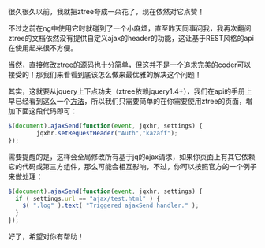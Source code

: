 很久很久以前，我就把ztree夸成一朵花了，现在依然对它点赞！

不过之前在ng中使用它时就碰到了一个小麻烦，直至昨天同事问我，我再次翻阅ztree的文档依然没有提供自定义ajax的header的功能，这让基于REST风格的api在使用起来很不方便。

当然，直接修改ztree的源码也十分简单，但这并不是一个追求完美的coder可以接受的！那我们来看看到底该怎么做来最优雅的解决这个问题！

其实，这就要从jquery上下点功夫（ztree依赖jquery1.4+），我们在api的手册上早已经看到这么一个[方法](http://www.jquery123.com/ajaxSend/)，所以我们只需要简单的在你需要使用ztree的页面，增加下面这段代码即可：

```javascript
$(document).ajaxSend(function(event, jqxhr, settings) {
		jqxhr.setRequestHeader("Auth","kazaff");
});
```

需要提醒的是，这样会全局修改所有基于jq的ajax请求，如果你页面上有其它依赖它的代码或第三方组件，那么可能会相互影响，不过，你可以按照官方的一个例子来做处理：

```javascript
$(document).ajaxSend(function(event, jqxhr, settings) {
  if ( settings.url == "ajax/test.html" ) {
    $( ".log" ).text( "Triggered ajaxSend handler." );
  }
});
```
好了，希望对你有帮助！
